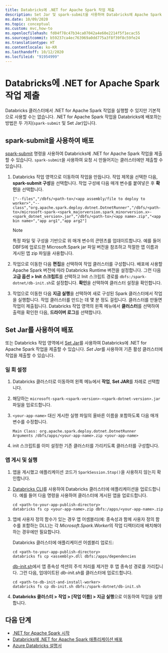 ```yaml
---
title: Databricks에 .NET for Apache Spark 작업 제출
description: Set Jar 및 spark-submit을 사용하여 Databricks에 Apache Spark 작업의 .NET을 제출하는 방법에 대해 알아봅니다.
ms.date: 10/09/2020
ms.topic: conceptual
ms.custom: mvc,how-to
ms.openlocfilehash: fd04f78c47b34ca07042a4e60e2214f5f1ecac55
ms.sourcegitcommit: b59237ca4ec763969a0dd775a3f8f39f8c59fe24
ms.translationtype: HT
ms.contentlocale: ko-KR
ms.lasthandoff: 10/12/2020
ms.locfileid: "91954999"
---
```

# <a name="submit-a-net-for-apache-spark-job-to-databricks"></a>Databricks에 .NET for Apache Spark 작업 제출

Databricks 클러스터에서 .NET for Apache Spark 작업을 실행할 수 있지만 기본적으로 사용할 수는 없습니다. .NET for Apache Spark 작업을 Databricks에 배포하는 방법은 두 가지(`spark-submit` 및 Set Jar)입니다.

## <a name="deploy-using-spark-submit"></a>spark-submit을 사용하여 배포

[spark-submit](https://spark.apache.org/docs/latest/submitting-applications.html) 명령을 사용하여 Databricks에 .NET for Apache Spark 작업을 제출할 수 있습니다. `spark-submit`을 사용하여 요청 시 만들어지는 클러스터에만 제출할 수 있습니다.

1. Databricks 작업 영역으로 이동하여 작업을 만듭니다. 작업 제목을 선택한 다음, **spark-submit 구성**을 선택합니다. 작업 구성에 다음 매개 변수를 붙여넣은 후 **확인**을 선택합니다.

    ```
    ["--files","/dbfs/<path-to>/<app assembly/file to deploy to worker>","--class","org.apache.spark.deploy.dotnet.DotnetRunner","/dbfs/<path-to>/microsoft-spark-<spark_majorversion.spark_minorversion.x>-<spark_dotnet_version>.jar","/dbfs/<path-to>/<app name>.zip","<app bin name>","app arg1","app arg2"]
    ```

    > [!NOTE]
    > 특정 파일 및 구성을 기반으로 위 매개 변수의 콘텐츠를 업데이트합니다. 예를 들어 DBFS에 업로드한 Microsoft.Spark jar 파일 버전을 참조하고 적절한 앱 이름과 게시된 앱 zip 파일을 사용합니다.

2. 작업으로 이동한 다음 **편집**을 선택하여 작업 클러스터를 구성합니다. 배포에 사용할 Apache Spark 버전에 따라 Databricks Runtime 버전을 설정합니다. 그런 다음 **고급 옵션 > Init 스크립트**를 선택하고 Init 스크립트 경로를 `dbfs:/spark-dotnet/db-init.sh`로 설정합니다. **확인**을 선택하여 클러스터 설정을 확인합니다.

3. 작업으로 이동한 다음 **지금 실행**을 선택하여 새로 구성된 Spark 클러스터에서 작업을 실행합니다. 작업 클러스터를 만드는 데 몇 분 정도 걸립니다. 클러스터를 만들면 작업이 제출됩니다. Databricks 작업 영역의 왼쪽 메뉴에서 **클러스터**를 선택하여 출력을 확인한 다음, **드라이버 로그**를 선택합니다.

## <a name="deploy-using-set-jar"></a>Set Jar를 사용하여 배포

또는 Databricks 작업 영역에서 [Set Jar](/azure/databricks/jobs#--create-a-job)를 사용하여 Databricks에 .NET for Apache Spark 작업을 제출할 수 있습니다. *Set Jar*를 사용하여 기존 활성 클러스터에 작업을 제출할 수 있습니다.

### <a name="one-time-setup"></a>일 회 설정

1. Databricks 클러스터로 이동하여 왼쪽 메뉴에서 **작업**, **Set JAR**를 차례로 선택합니다.

2. 해당하는 `microsoft-spark-<spark-version>-<spark-dotnet-version>.jar` 파일을 업로드합니다.

3. `<your-app-name>` 대신 게시한 실행 파일의 올바른 이름을 포함하도록 다음 매개 변수를 수정합니다.

    ```
    Main Class: org.apache.spark.deploy.dotnet.DotnetRunner
    Arguments /dbfs/apps/<your-app-name>.zip <your-app-name>
    ```

4. init 스크립트를 이미 설정한 기존 클러스터를 가리키도록 클러스터를 구성합니다.

### <a name="publish-and-run-your-app"></a>앱 게시 및 실행

1. 앱을 게시했고 애플리케이션 코드가 `SparkSession.Stop()`을 사용하지 않는지 확인합니다.

2. [Databricks CLI](/azure/databricks/dev-tools/databricks-cli)를 사용하여 Databricks 클러스터에 애플리케이션을 업로드합니다. 예를 들어 다음 명령을 사용하여 클러스터에 게시된 앱을 업로드합니다.

    ```console
    cd <path-to-your-app-publish-directory>
    databricks fs cp <your-app-name>.zip dbfs:/apps/<your-app-name>.zip
    ```

3. 앱에 사용자 정의 함수가 있는 경우 앱 어셈블리(예: 종속성과 함께 사용자 정의 함수를 포함하는 DLL)는 각 *Microsoft.Spark.Worker*의 작업 디렉터리에 배치해야 하는 경우에만 필요합니다.

    Databricks 클러스터에 애플리케이션 어셈블리 업로드:

    ```console
    cd <path-to-your-app-publish-directory>
    databricks fs cp <assembly>.dll dbfs:/apps/dependencies
    ```

    [db-init.sh](https://github.com/dotnet/spark/blob/master/deployment/db-init.sh)에서 앱 종속성 섹션의 주석 처리를 제거한 후 앱 종속성 경로를 가리킵니다. 그런 다음, 업데이트된 *db-init.sh*를 클러스터에 업로드합니다.

    ```console
    cd <path-to-db-init-and-install-worker>
    databricks fs cp db-init.sh dbfs:/spark-dotnet/db-init.sh
    ```

4. **Databricks 클러스터 > 작업 > [작업 이름] > 지금 실행**으로 이동하여 작업을 실행합니다.

## <a name="next-steps"></a>다음 단계

* [.NET for Apache Spark 시작](../tutorials/get-started.md)
* [Databricks에 .NET for Apache Spark 애플리케이션 배포](../tutorials/databricks-deployment.md)
* [Azure Databricks 설명서](/azure/azure-databricks/)
